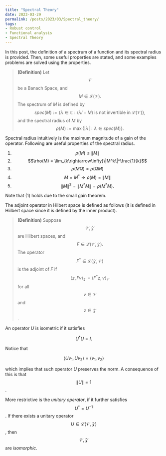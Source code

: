 ```yaml
---
title: "Spectral Theory"
date: 2023-03-29
permalink: /posts/2023/03/Spectral_theory/
tags:
- Robust control
- Functional analysis
- Spectral Theory
---
```


In this post, the definition of a spectrum of a function and its spectral radius is provided. Then, some useful properties are stated, and some examples problems are solved using the properties.

> **(Definition)** Let $$\mathcal{V}$$ be a Banach Space, and $$M\in \mathcal{L}(\mathcal{V}).$$ The spectrum of $M$ is defined by
$$spec(M) := \{\lambda\in \mathbb{C} : (\lambda I-M) \text{ is not invertible in } \mathcal{L}(\mathcal{V})\},$$
    and the spectral radius of $M$ by
$$\rho(M):= \max\{|\lambda|:\lambda \in spec(M)\}.$$

Spectral radius intuitively is the maximum magnitude of a gain of the operator. Following are useful properties of the spectral radius.

1. $$\rho(M)\leq \|M\|$$
2. $$\rho(M) = \lim_{k\rightarrow\infty}\|M^k\|^\frac{1}{k}$$
3. $$\rho(MQ) = \rho(QM)$$
4. $$M=M^*\Rightarrow \rho(M) = \|M\|$$
5. $$\|M\|^2 = \|M^*M\| = \rho(M^*M).$$

Note that (1) holds due to the small gain theorem.

The adjoint operator in Hilbert space is defined as follows (it is defined in Hiilbert space since it is defined by the inner product).

> **(Definition)**  Suppose $$\mathcal{V}, \mathcal{Z}$$ are Hilbert spaces, and $$F\in\mathcal{L}(\mathcal{V},\mathcal{Z}). $$ The operator $$F^*\in \mathcal{L}(\mathcal{Z},\mathcal{V})$$ is the adjoint of $F$ if
$$\left<z,Fv\right>_\mathcal{Z} = \left<F^*z,v\right>_\mathcal{V}$$
for all $$v\in \mathcal{V}$$ and $$z\in\mathcal{Z}$$.

An operator $U$ is isometric if it satisfies

$$U^*U=I.$$

Notice that

$$\left<Uv_1,Uv_2\right> = \left<v_1,v_2\right>$$

which implies that such operator $U$ preserves the norm. A consequence of this is that $$\|U\|=1$$.

More restrictive is the *unitary operator*, if it further satisfies $$U^*=U^{-1}$$. If there exists a unitary operator $$U \in \mathcal{L}(\mathcal{V},\mathcal{Z})$$, then $$\mathcal{V},\mathcal{Z}$$ are *isomorphic*.
